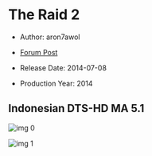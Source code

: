 # The Raid 2

* Author: aron7awol

* [Forum Post](https://www.avsforum.com/threads/bass-eq-for-filtered-movies.2995212/post-59347242)

* Release Date: 2014-07-08
* Production Year: 2014

## Indonesian DTS-HD MA 5.1

![img 0](https://i.imgur.com/e5HSuP0.jpg)

![img 1](https://i.imgur.com/FgXk7y7.png)

